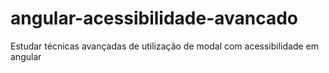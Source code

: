 # angular-acessibilidade-avancado
Estudar técnicas avançadas de utilização de modal com acessibilidade em angular
